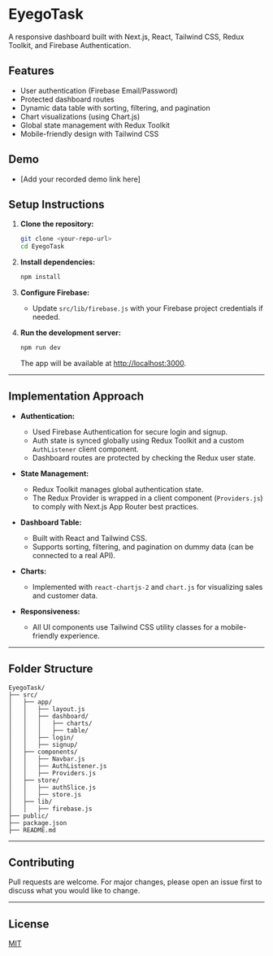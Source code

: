 # EyegoTask

A responsive dashboard built with Next.js, React, Tailwind CSS, Redux Toolkit, and Firebase Authentication.

## Features

- User authentication (Firebase Email/Password)
- Protected dashboard routes
- Dynamic data table with sorting, filtering, and pagination
- Chart visualizations (using Chart.js)
- Global state management with Redux Toolkit
- Mobile-friendly design with Tailwind CSS

## Demo

- [Add your recorded demo link here]


## Setup Instructions

1. **Clone the repository:**

   ```bash
   git clone <your-repo-url>
   cd EyegoTask
   ```

2. **Install dependencies:**

   ```bash
   npm install
   ```

3. **Configure Firebase:**

   - Update `src/lib/firebase.js` with your Firebase project credentials if needed.

4. **Run the development server:**
   ```bash
   npm run dev
   ```
   The app will be available at [http://localhost:3000](http://localhost:3000).

---

## Implementation Approach

- **Authentication:**

  - Used Firebase Authentication for secure login and signup.
  - Auth state is synced globally using Redux Toolkit and a custom `AuthListener` client component.
  - Dashboard routes are protected by checking the Redux user state.

- **State Management:**

  - Redux Toolkit manages global authentication state.
  - The Redux Provider is wrapped in a client component (`Providers.js`) to comply with Next.js App Router best practices.

- **Dashboard Table:**

  - Built with React and Tailwind CSS.
  - Supports sorting, filtering, and pagination on dummy data (can be connected to a real API).

- **Charts:**

  - Implemented with `react-chartjs-2` and `chart.js` for visualizing sales and customer data.

- **Responsiveness:**
  - All UI components use Tailwind CSS utility classes for a mobile-friendly experience.

---

## Folder Structure

```
EyegoTask/
├── src/
│   ├── app/
│   │   ├── layout.js
│   │   ├── dashboard/
│   │   │   ├── charts/
│   │   │   ├── table/
│   │   ├── login/
│   │   ├── signup/
│   ├── components/
│   │   ├── Navbar.js
│   │   ├── AuthListener.js
│   │   ├── Providers.js
│   ├── store/
│   │   ├── authSlice.js
│   │   ├── store.js
│   ├── lib/
│   │   ├── firebase.js
├── public/
├── package.json
├── README.md
```

---

## Contributing

Pull requests are welcome. For major changes, please open an issue first to discuss what you would like to change.

---

## License

[MIT](LICENSE)

